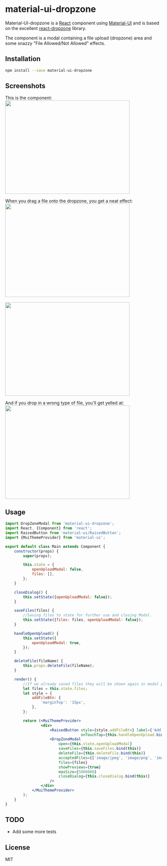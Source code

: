 # material-ui-dropzone
Material-UI-dropzone is a [React](https://github.com/facebook/react) component using [Material-UI](https://github.com/callemall/material-ui) and is based on the excellent [react-dropzone](https://github.com/react-dropzone/react-dropzone) library.

The component is a modal containing a file upload (dropzone) area and some snazzy "File Allowed/Not Allowed" effects.

## Installation
```sh
npm install --save material-ui-dropzone
```

## Screenshots
This is the component:
<br />
<img src="https://raw.githubusercontent.com/Yuvaleros/material-ui-dropzone/master/pics/demo_pic.jpg" width=400 height=300 /> 

When you drag a file onto the dropzone, you get a neat effect:
<br />
<img src="https://raw.githubusercontent.com/Yuvaleros/material-ui-dropzone/master/pics/demo_pic2.JPG" width=400 height=300 />  
<br />
<img src="https://raw.githubusercontent.com/Yuvaleros/material-ui-dropzone/master/pics/demo_pic5.JPG" width=400 height=300 />

And if you drop in a wrong type of file, you'll get yelled at:
<br />
<img src="https://raw.githubusercontent.com/Yuvaleros/material-ui-dropzone/master/pics/demo_pic4.JPG" width=400 height=300 />

## Usage
```jsx
import DropZoneModal from 'material-ui-dropzone';
import React, {Component} from 'react';
import RaisedButton from 'material-ui/RaisedButton';
import {MuiThemeProvider} from 'material-ui';

export default class Main extends Component {
    constructor(props) {
        super(props);

        this.state = {
            openUploadModal: false,
            files: [],
        };
    }

    closeDialog() {
        this.setState({openUploadModal: false});
    }

    saveFiles(files) {
        //Saving files to state for further use and closing Modal.
        this.setState({files: files, openUploadModal: false});
    }

    handleOpenUpload() {
        this.setState({
            openUploadModal: true,
        });
    }

    deleteFile(fileName) {
        this.props.deleteFile(fileName);
    }

    render() {
        //If we already saved files they will be shown again in modal preview.
        let files = this.state.files;
        let style = {
            addFileBtn: {
                'marginTop': '15px',
            },
        };

        return (<MuiThemeProvider>
                <div>
                    <RaisedButton style={style.addFileBtn} label={'Add Image'}
                                  onTouchTap={this.handleOpenUpload.bind(this)}/>
                    <DropZoneModal
                        open={this.state.openUploadModal}
                        saveFiles={this.saveFiles.bind(this)}
                        deleteFile={this.deleteFile.bind(this)}
                        acceptedFiles={['image/jpeg', 'image/png', 'image/bmp']}
                        files={files}
                        showPreviews={true}
                        maxSize={5000000}
                        closeDialog={this.closeDialog.bind(this)}
                    />
                </div>
            </MuiThemeProvider>
        );
    }
}
```



## TODO
* Add some more tests

## License
MIT
